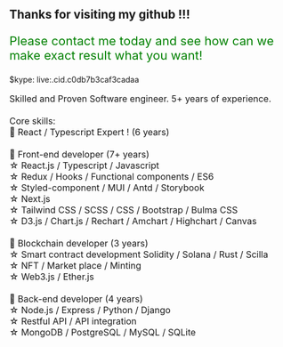 <h2>Thanks for visiting my github !!!</h2>
<p style="font-size: 22px; color: green">Please contact me today and see how can we make exact result what you want!<p>
  <p>$kype: live:.cid.c0db7b3caf3cadaa</p>

<p style="font-size: 16px">
  Skilled and Proven Software engineer. 5+ years of experience.<br />
  <br />
  Core skills:  <br />
  💪 React / Typescript Expert ! (6 years) <br /><br />
  💪 Front-end developer (7+ years)<br />
  ☆ React.js / Typescript / Javascript <br />
  ☆ Redux / Hooks / Functional components / ES6 <br />
  ☆ Styled-component / MUI / Antd / Storybook <br />
  ☆ Next.js<br />
  ☆ Tailwind CSS / SCSS / CSS / Bootstrap / Bulma CSS<br />
  ☆ D3.js / Chart.js / Rechart / Amchart / Highchart / Canvas <br /><br />
  💪 Blockchain developer (3 years)<br />
  ☆ Smart contract development Solidity / Solana / Rust / Scilla<br />
  ☆ NFT / Market place / Minting<br />
  ☆ Web3.js / Ether.js<br /><br />
  💪 Back-end developer (4 years)<br />
  ☆ Node.js / Express / Python / Django<br />
  ☆ Restful API / API integration<br />
  ☆ MongoDB / PostgreSQL / MySQL / SQLite<br />
</p>
